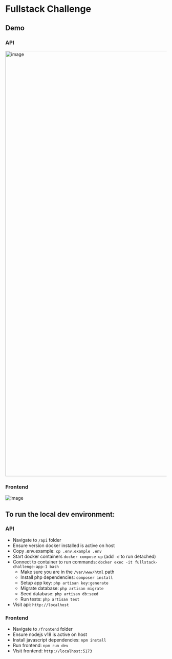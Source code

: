 # Fullstack Challenge

## Demo
### API
<img width="1325" alt="image" src="https://user-images.githubusercontent.com/16781160/224520955-4ec73b10-ab79-4af1-8e5f-89d41d13c419.png">

### Frontend
![image](https://user-images.githubusercontent.com/16781160/224520992-ebc7e0b1-9ee7-4a8c-bc51-4777c33218fd.png)


## To run the local dev environment:

### API
- Navigate to `/api` folder
- Ensure version docker installed is active on host
- Copy .env.example: `cp .env.example .env`
- Start docker containers `docker compose up` (add `-d` to run detached)
- Connect to container to run commands: `docker exec -it fullstack-challenge-app-1 bash`
  - Make sure you are in the `/var/www/html` path
  - Install php dependencies: `composer install`
  - Setup app key: `php artisan key:generate`
  - Migrate database: `php artisan migrate` 
  - Seed database: `php artisan db:seed`
  - Run tests: `php artisan test`
- Visit api: `http://localhost`

### Frontend
- Navigate to `/frontend` folder
- Ensure nodejs v18 is active on host
- Install javascript dependencies: `npm install`
- Run frontend: `npm run dev`
- Visit frontend: `http://localhost:5173`
